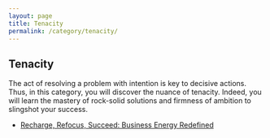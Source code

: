 ```yaml
---
layout: page
title: Tenacity
permalink: /category/tenacity/
---
```


<h2>Tenacity</h2>
<p>The act of resolving a problem with intention is key to decisive actions. Thus, in this category, you will discover the nuance of tenacity. Indeed, you will learn the mastery of rock-solid solutions and firmness of ambition to slingshot your success.</p>

<!-- Here, you can list the posts that belong to this category -->
<ul>
  <li><a href="https://herbsilverman.github.io/startbootstrap-clean-blog-jekyll/category/tenacity/business-energy-redefined/">Recharge, Refocus, Succeed: Business Energy Redefined</a></li>
</ul>
